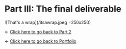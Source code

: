 # Part III: The final deliverable

![That's a wrap](/itsawrap.jpeg =250x250)

<- [Click here to go back to Part 2](/final_project_part2_shreya.md)


<- [Click here to go back to Portfolio](/README.md)
